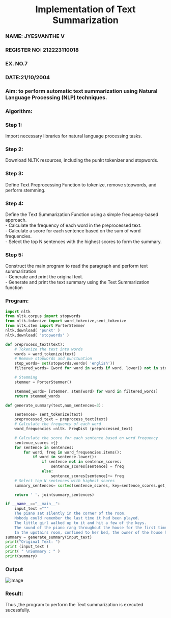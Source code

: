 <H1 ALIGN =CENTER>Implementation of Text  Summarization</H1>
<H3>NAME: JYESVANTHE V</H3>
<H3>REGISTER NO: 212223110018</H3>
<H3>EX. NO.7</H3>
<H3>DATE:21/10/2004</H3>
<H3>Aim: to perform automatic text summarization using Natural Language Processing (NLP) techniques. </H3> 

<h3>Algorithm:</h3>

### Step 1:
Import necessary libraries for natural language processing tasks.<BR>
### Step 2: 
Download NLTK resources, including the punkt tokenizer and stopwords.<BR>
### Step 3: 
Define Text Preprocessing Function to tokenize, remove stopwords, and perform stemming.<BR>
### Step 4: 
Define the Text Summarization Function using a simple frequency-based approach.<br>
    - Calculate the frequency of each word in the preprocessed text.<br>
    - Calculate a score for each sentence based on the sum of word frequencies.<br>
    - Select the top N sentences with the highest scores to form the summary.<br>
### Step 5: 
Construct the main program to read the paragraph  and perform text summarization<br>
      - Generate and print the original text.<br>
      - Generate and print the text summary using the  Text Summarization function<br>
<H3>Program:</H3>

```py
import nltk
from nltk.corpus import stopwords
from nltk.tokenize import word_tokenize,sent_tokenize
from nltk.stem import PorterStemmer
nltk.download( 'punkt' )
nltk.download( 'stopwords' )

def preprocess_text(text):
	# Tokenize the text into words
	words = word_tokenize(text)
	# Remove stopwords and punctuation
	stop_words= set(stopwords.words( 'english'))
	filtered_words= [word for word in words if word. lower() not in stop_words and word.isalnum()]

	# Stemming
	stemmer = PorterStemmer()

	stemmed_words= [stemmer. stem(word) for word in filtered_words]
	return stemmed_words

def generate_summary(text,num_sentences=3):

	sentences= sent_tokenize(text)
	preprocessed_text = preprocess_text(text)
	# Calculate the frequency of each word
	word_frequencies =nltk. FreqDist (preprocessed_text)

	# Calculate the score for each sentence based on word frequency
	sentence_scores ={}
	for sentence in sentences:
		for word, freq in word_frequencies.items():
			if word in sentence.lower():
				if sentence not in sentence_scores:
					sentence_scores[sentence] = freq
				else:
					sentence_scores[sentence]+= freq
	# Select top N sentences with highest scores
	summary_sentences= sorted(sentence_scores, key=sentence_scores.get,reverse=True) [ : num_sentences]

	return ' '. join(summary_sentences)

if __name__=="__main__":
	input_text ="""
	The piano sat silently in the corner of the room. 
	Nobody could remember the last time it had been played. 
	The little girl walked up to it and hit a few of the keys. 
	The sound of the piano rang throughout the house for the first time in years. 
	In the upstairs room, confined to her bed, the owner of the house had tears in her eyes."""
summary = generate_summary(input_text)
print("Origina1 Text: ")
print (input_text )
print( " \nSummary : " )
print(summary)

```

<H3>Output</H3>

![image](https://github.com/Meenakshi0907/Ex-7-AAI/assets/94165108/c89def45-39af-44ba-8cac-14b00aec0f49)


<H3>Result:</H3>
Thus ,the program to perform the Text summarization is executed sucessfully.


